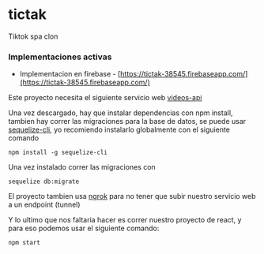 # tictak

Tiktok spa clon

### Implementaciones activas

- Implementacion en firebase - [https://tictak-38545.firebaseapp.com/](https://tictak-38545.firebaseapp.com/)

Este proyecto necesita el siguiente servicio web [videos-api](https://github.com/codigofacilito/videos-api)

Una vez descargado, hay que instalar dependencias con npm install, tambien hay correr las migraciones para la base de datos, se puede usar [sequelize-cli](https://www.npmjs.com/package/sequelize-cli), yo recomiendo instalarlo globalmente con el siguiente comando

<pre><code>npm install -g sequelize-cli</code></pre>

Una vez instalado correr las migraciones con

<pre><code>sequelize db:migrate</code></pre>

El proyecto tambien usa [ngrok](https://ngrok.com/) para no tener que subir nuestro servicio web a un endpoint (tunnel)

Y lo ultimo que nos faltaria hacer es correr nuestro proyecto de react, y para eso podemos usar el siguiente comando:

<pre><code>npm start</code></pre>